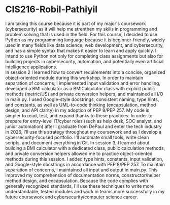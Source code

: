 # CIS216-Robil-Pathiyil
I am taking this course because it is part of my major's coursework (cybersecurity) as it will help me strenthen my skills in programming and problem solving that is used in the field. For this course, I decided to use Python as my programming language because it is beginner-friendly, widely used in many fields like data science, web development, and cybersecurity, and has a simple syntax that makes it easier to learn and apply quickly. I intend to use Python not only for completing class assignments but also for building projects in cybersecurity, automation, and potentially even artificial intelligence applications.  
In session 2 I learned how to convert requirements into a concise, organized object-oriented module during this workshop. In order to maintain separation of concerns, I implemented input validation and error handling, developed a BMI calculator as a BMICalculator class with explicit public methods (metric/US) and private conversion helpers, and maintained all I/O in main.py. I used Google-style docstrings, consistent naming, type hints, and constants, as well as UML-to-code thinking (encapsulation, method design, and API clarity) in my adoption of PEP 8/PEP 257. My code is simpler to read, test, and expand thanks to these practices. In order to prepare for entry-level IT/cyber roles (such as help desk, SOC analyst, and junior automation) after I graduate from DePaul and enter the tech industry in 2026, I'll use this strategy throughout my coursework and as I develop a cybersecurity-focused portfolio. I'll automate small tools, write clean scripts, and document everything in Git.
In session 3, I learned about building a BMI calculator with a dedicated class, public calculation methods, and private conversion helpers allowed me to practice object-oriented methods during this session. I added type hints, constants, input validation, and Google-style docstrings in accordance with PEP 8/PEP 257. To maintain separation of concerns, I maintained all input and output in main.py. This improved my comprehension of documentation norms, constructor/helper method design, and encapsulation. Because the code complies with generally recognized standards, I'll use these techniques to write more understandable, tested modules and work in teams more successfully in my future coursework and cybersecurity/computer science career.
